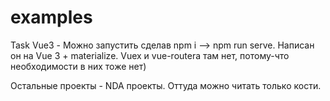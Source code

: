 # examples
Task Vue3 - Можно запустить сделав npm i --> npm run serve. Написан он на Vue 3 + materialize. Vuex и vue-routerа там нет, потому-что необходимости в них тоже нет)

Остальные проекты - NDA проекты. Оттуда можно читать только кости.
